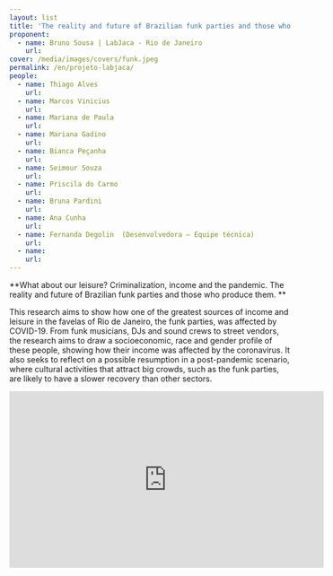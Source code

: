 ```yaml
---
layout: list
title: 'The reality and future of Brazilian funk parties and those who produce them.'
proponent:
  - name: Bruno Sousa | LabJaca - Rio de Janeiro
    url: 
cover: /media/images/covers/funk.jpeg 
permalink: /en/projeto-labjaca/
people:
  - name: Thiago Alves
    url: 
  - name: Marcos Vinicius
    url: 
  - name: Mariana de Paula
    url: 
  - name: Mariana Gadino
    url: 
  - name: Bianca Peçanha
    url: 
  - name: Seimour Souza
    url: 
  - name: Priscila do Carmo
    url: 
  - name: Bruna Pardini
    url: 
  - name: Ana Cunha
    url: 
  - name: Fernanda Degolin  (Desenvolvedora – Equipe técnica)
    url: 
  - name: 
    url: 
---
```


**What about our leisure? Criminalization, income and the pandemic. The reality and future of Brazilian funk parties and those who produce them. **


This research aims to show how one of the greatest sources of income and leisure in the favelas of Rio de Janeiro, the funk parties, was affected by COVID-19. From funk musicians, DJs and sound crews to street vendors, the research aims to draw a socioeconomic, race and gender profile of these people, showing how their income was affected by the coronavirus. It also seeks to reflect on a possible resumption in a post-pandemic scenario, where cultural activities that attract big crowds, such as the funk parties, are likely to have a slower recovery than other sectors.

<div class="video-wrapper video-wrapper-16x9">
<iframe width="560" height="315" src="https://www.youtube.com/embed/ttBaJJibHL8" frameborder="0" allow="accelerometer; autoplay; encrypted-media; gyroscope; picture-in-picture" allowfullscreen></iframe></div>

